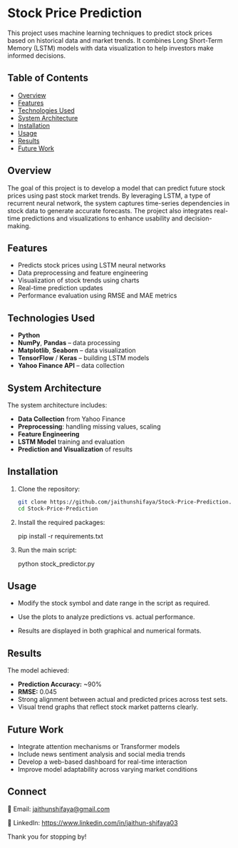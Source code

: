 # Stock Price Prediction

This project uses machine learning techniques to predict stock prices based on historical data and market trends. It combines Long Short-Term Memory (LSTM) models with data visualization to help investors make informed decisions.

## Table of Contents
- [Overview](#overview)
- [Features](#features)
- [Technologies Used](#technologies-used)
- [System Architecture](#system-architecture)
- [Installation](#installation)
- [Usage](#usage)
- [Results](#results)
- [Future Work](#future-work)

## Overview

The goal of this project is to develop a model that can predict future stock prices using past stock market trends. By leveraging LSTM, a type of recurrent neural network, the system captures time-series dependencies in stock data to generate accurate forecasts. The project also integrates real-time predictions and visualizations to enhance usability and decision-making.

## Features

- Predicts stock prices using LSTM neural networks
- Data preprocessing and feature engineering
- Visualization of stock trends using charts
- Real-time prediction updates
- Performance evaluation using RMSE and MAE metrics

## Technologies Used

- **Python**
- **NumPy**, **Pandas** – data processing
- **Matplotlib**, **Seaborn** – data visualization
- **TensorFlow** / **Keras** – building LSTM models
- **Yahoo Finance API** – data collection

## System Architecture

The system architecture includes:
- **Data Collection** from Yahoo Finance
- **Preprocessing**: handling missing values, scaling
- **Feature Engineering**
- **LSTM Model** training and evaluation
- **Prediction and Visualization** of results

## Installation

1. Clone the repository:
   ```bash
   git clone https://github.com/jaithunshifaya/Stock-Price-Prediction.git
   cd Stock-Price-Prediction

2. Install the required packages:

   pip install -r requirements.txt
   
3. Run the main script:

   python stock_predictor.py
  
## Usage

- Modify the stock symbol and date range in the script as required.

- Use the plots to analyze predictions vs. actual performance.

- Results are displayed in both graphical and numerical formats.

## Results

The model achieved:
- **Prediction Accuracy:** ~90%
- **RMSE:** 0.045
- Strong alignment between actual and predicted prices across test sets.
- Visual trend graphs that reflect stock market patterns clearly.

## Future Work
- Integrate attention mechanisms or Transformer models
- Include news sentiment analysis and social media trends
- Develop a web-based dashboard for real-time interaction
- Improve model adaptability across varying market conditions

## Connect
📧 Email: jaithunshifaya@gmail.com

🔗 LinkedIn: https://www.linkedin.com/in/jaithun-shifaya03

Thank you for stopping by!
   
